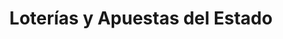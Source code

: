 ---
title: "Loterías y Apuestas del Estado"
url: /balaguer/loterias-y-apuestas-del-estado/
shop: Lotterie
---